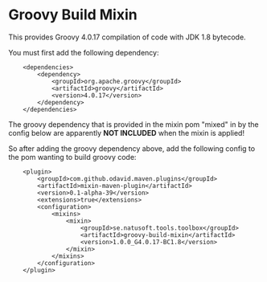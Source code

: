 # Groovy Build Mixin

This provides Groovy 4.0.17 compilation of code with JDK 1.8 bytecode.

You must first add the following dependency:

        <dependencies>
            <dependency>
                <groupId>org.apache.groovy</groupId>
                <artifactId>groovy</artifactId>
                <version>4.0.17</version>
            </dependency>
        </dependencies>

The groovy dependency that is provided in the mixin pom "mixed" in by the config below are apparently
**NOT INCLUDED** when the mixin is applied!

So after adding the groovy dependency above, add the following config to the pom wanting to build groovy code:

        <plugin>
            <groupId>com.github.odavid.maven.plugins</groupId>
            <artifactId>mixin-maven-plugin</artifactId>
            <version>0.1-alpha-39</version>
            <extensions>true</extensions>
            <configuration>
                <mixins>
                    <mixin>
                        <groupId>se.natusoft.tools.toolbox</groupId>
                        <artifactId>groovy-build-mixin</artifactId>
                        <version>1.0.0_G4.0.17-BC1.8</version>
                    </mixin>
                </mixins>
            </configuration>
        </plugin>
